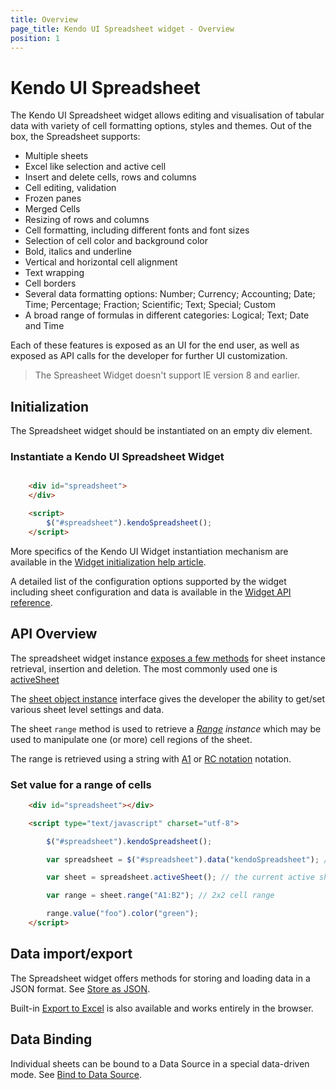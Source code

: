 ```yaml
---
title: Overview
page_title: Kendo UI Spreadsheet widget - Overview
position: 1
---
```


# Kendo UI Spreadsheet

The Kendo UI Spreadsheet widget allows editing and visualisation of tabular data with variety of cell formatting options, styles and themes. Out of the box, the Spreadsheet supports:

 * Multiple sheets
 * Excel like selection and active cell
 * Insert and delete cells, rows and columns
 * Cell editing, validation
 * Frozen panes
 * Merged Cells
 * Resizing of rows and columns
 * Cell formatting, including different fonts and font sizes
 * Selection of cell color and background color
 * Bold, italics and underline
 * Vertical and horizontal cell alignment
 * Text wrapping
 * Cell borders
 * Several data formatting options: Number; Currency; Accounting; Date; Time; Percentage; Fraction; Scientific; Text; Special; Custom
 * A broad range of formulas in different categories: Logical; Text; Date and Time

Each of these features is exposed as an UI for the end user, as well as exposed as API calls for the developer for further UI customization.

> The Spreasheet Widget doesn't support IE version 8 and earlier.

## Initialization

The Spreadsheet widget should be instantiated on an empty div element.

### Instantiate a Kendo UI Spreadsheet Widget
```html

    <div id="spreadsheet">
    </div>

    <script>
        $("#spreadsheet").kendoSpreadsheet();
    </script>
```

More specifics of the Kendo UI Widget instantiation mechanism are available in the [Widget initialization help article](/intro/jquery-initialization).

A detailed list of the configuration options supported by the widget including sheet configuration and data is available in the [Widget API reference](/api/javascript/ui/spreadsheet).


## API Overview

The spreadsheet widget instance [exposes a few methods](/api/javascript/ui/spreadsheet#methods) for sheet instance retrieval, insertion and deletion. The most commonly used one is [activeSheet](/api/javascript/ui/spreadsheet#methods-activeSheet)

The [sheet object instance](/api/javascript/spreadsheet/sheet) interface gives the developer the ability to get/set various sheet level settings and data.

The sheet `range` method is used to retrieve a *[Range](/api/javascript/spreadsheet/range) instance* which may be used to manipulate one (or more) cell regions of the sheet.

The range is retrieved using a string with [A1](https://msdn.microsoft.com/en-us/library/bb211395.aspx) or [RC notation](http://excelribbon.tips.net/T008803_Understanding_R1C1_References.html) notation.

### Set value for a range of cells
``` html
    <div id="spreadsheet"></div>

    <script type="text/javascript" charset="utf-8">

        $("#spreadsheet").kendoSpreadsheet();

        var spreadsheet = $("#spreadsheet").data("kendoSpreadsheet"); // the widget instance

        var sheet = spreadsheet.activeSheet(); // the current active sheet

        var range = sheet.range("A1:B2"); // 2x2 cell range

        range.value("foo").color("green");
    </script>
```

## Data import/export

The Spreadsheet widget offers methods for storing and loading data in a JSON format.
See [Store as JSON](import-and-export-data/overview).

Built-in [Export to Excel](import-and-export/export-to-excel) is also available and works entirely in the browser.

## Data Binding

Individual sheets can be bound to a Data Source in a special data-driven mode.
See [Bind to Data Source](import-and-export/bind-to-data-source).
